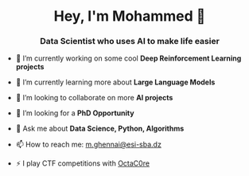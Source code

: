 <h1 align="center">Hey, I'm Mohammed 👋</h1>
<h3 align="center">Data Scientist who uses AI to make life easier</h3>

- 🔭 I’m currently working on some cool **Deep Reinforcement Learning projects**
  
- 🌱 I’m currently learning more about **Large Language Models**

- 👯 I’m looking to collaborate on more **AI projects**

- 🤔 I’m looking for a **PhD Opportunity**

- 💬 Ask me about **Data Science, Python, Algorithms**

- 📫 How to reach me: [m.ghennai@esi-sba.dz](mailto:m.ghennai@esi-sba.dz)

- ⚡ I play CTF competitions with [OctaC0re](https://ctftime.org/team/141485)
